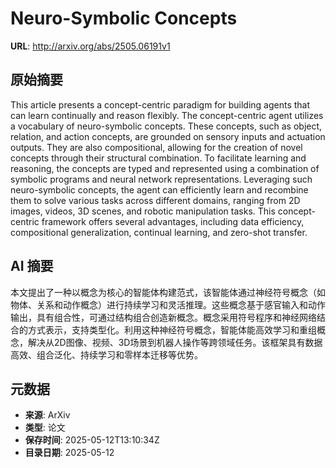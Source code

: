 # Neuro-Symbolic Concepts

**URL**: http://arxiv.org/abs/2505.06191v1

## 原始摘要

This article presents a concept-centric paradigm for building agents that can
learn continually and reason flexibly. The concept-centric agent utilizes a
vocabulary of neuro-symbolic concepts. These concepts, such as object,
relation, and action concepts, are grounded on sensory inputs and actuation
outputs. They are also compositional, allowing for the creation of novel
concepts through their structural combination. To facilitate learning and
reasoning, the concepts are typed and represented using a combination of
symbolic programs and neural network representations. Leveraging such
neuro-symbolic concepts, the agent can efficiently learn and recombine them to
solve various tasks across different domains, ranging from 2D images, videos,
3D scenes, and robotic manipulation tasks. This concept-centric framework
offers several advantages, including data efficiency, compositional
generalization, continual learning, and zero-shot transfer.


## AI 摘要

本文提出了一种以概念为核心的智能体构建范式，该智能体通过神经符号概念（如物体、关系和动作概念）进行持续学习和灵活推理。这些概念基于感官输入和动作输出，具有组合性，可通过结构组合创造新概念。概念采用符号程序和神经网络结合的方式表示，支持类型化。利用这种神经符号概念，智能体能高效学习和重组概念，解决从2D图像、视频、3D场景到机器人操作等跨领域任务。该框架具有数据高效、组合泛化、持续学习和零样本迁移等优势。

## 元数据

- **来源**: ArXiv
- **类型**: 论文
- **保存时间**: 2025-05-12T13:10:34Z
- **目录日期**: 2025-05-12
